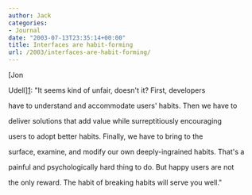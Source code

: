 ```yaml
---
author: Jack
categories:
- Journal
date: "2003-07-13T23:35:14+00:00"
title: Interfaces are habit-forming
url: /2003/interfaces-are-habit-forming/
---
```


[Jon
  

  
Udell][1]: "It seems kind of unfair, doesn't it? First, developers
  

  
have to understand and accommodate users' habits. Then we have to
  

  
deliver solutions that add value while surreptitiously encouraging
  

  
users to adopt better habits. Finally, we have to bring to the
  

  
surface, examine, and modify our own deeply-ingrained habits. That's a
  

  
painful and psychologically hard thing to do. But happy users are not
  

  
the only reward. The habit of breaking habits will serve you well."

 [1]: //www.infoworld.com/article/03/05/09/19OPstrategic_1.html"